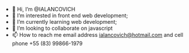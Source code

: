 - 👋 Hi, I’m @IALANCOVICH
- 👀 I’m interested in front end web development;
- 🌱 I’m currently learning web development;
- 💞️ I’m looking to collaborate on javascript
- 📫 How to reach me email address ialancovich@hotmail.com and cell phone +55 (83) 99866-1979

<!---
IALANCOVICH/IALANCOVICH is a ✨ special ✨ repository because its `README.md` (this file) appears on your GitHub profile.
You can click the Preview link to take a look at your changes.
--->
